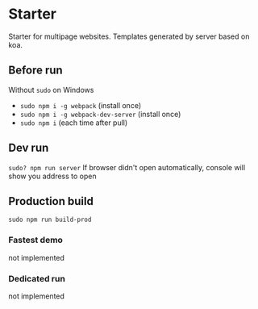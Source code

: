 # Starter
Starter for multipage websites. Templates generated by server based on koa.

## Before run
Without `sudo` on Windows
 <!-- - `sudo npm i -g bower` (install once) -->
 <!-- - `sudo npm i -g coffee-script` (install once) -->
 <!-- - `sudo npm i -g gulpjs/gulp#4.0` (install once) -->
 - `sudo npm i -g webpack` (install once)
 - `sudo npm i -g webpack-dev-server` (install once)
 - `sudo npm i` (each time after pull)

## Dev run
`sudo? npm run server`
If browser didn't open automatically, console will show you address to open

## Production build
`sudo npm run build-prod`

### Fastest demo
not implemented

### Dedicated run
not implemented
